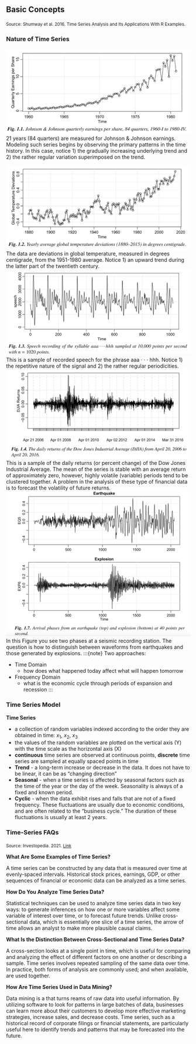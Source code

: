 ## Basic Concepts
<small>Source: Shumway et al. 2016. Time Series Analysis and Its Applications With R Examples.  </small>

### Nature of Time Series

![](_static/fig1.png)
21 years (84 quarters) are measured for Johnson & Johnson earnings. Modeling such series begins by observing the primary patterns in the time history. In this case, notice 1) the gradually increasing underlying trend and 2) the rather regular variation superimposed on the trend.

![](_static/fig2.png)
The data are deviations in global temperature, measured in degrees centigrade, from the 1951-1980 average. Notice 1) an upward trend during the latter part of the twentieth century.
![](_static/fig3.png)
This is a sample of recorded speech for the phrase aaa · · · hhh. Notice 1) the repetitive nature of the signal and 2) the rather regular periodicities.
![](_static/fig4.png)
This is a sample of the daily returns (or percent change) of the Dow Jones Industrial Average. The mean of the series is stable with an average return of approximately zero, however, highly volatile (variable) periods tend to be clustered together. A problem in the analysis of these type of financial data is to forecast the volatility of future returns.
![](_static/fig5.png)
In this Figure you see two phases at a seismic recording station. The question is how to distinguish between waveforms from earthquakes and those generated by explosions.
:::{note}
Two approaches:
- Time Domain
   - how does what happened today affect what will happen tomorrow
- Frequency Domain
   - what is the economic cycle through periods of expansion and recession
:::

### Time Series Model

**Time Series**
- a collection of random variables indexed according to the order they are obtained in time: $x_1$, $x_2$, $x_3$
- the values of the random variables are plotted on the vertical axis (Y) with the time scale as the horizontal axis (X)
- **continuous** time series are observed at continuous points, **discrete** time series are sampled at equally spaced points in time 
- **Trend** - a long-term increase or decrease in the data. It does not have to be linear, it can be as “changing direction”
- **Seasonal** - when a time series is affected by seasonal factors such as the time of the year or the day of the week. Seasonality is always of a fixed and known period. 
- **Cyclic** - when the data exhibit rises and falls that are not of a fixed frequency. These fluctuations are usually due to economic conditions, and are often related to the “business cycle.” The duration of these fluctuations is usually at least 2 years.

### Time-Series FAQs
<small>Source: Investopedia. 2021. [Link](https://www.investopedia.com/terms/t/timeseries.asp)</small>

**What Are Some Examples of Time Series?**

A time series can be constructed by any data that is measured over time at evenly-spaced intervals. Historical stock prices, earnings, GDP, or other sequences of financial or economic data can be analyzed as a time series.

**How Do You Analyze Time Series Data?**

Statistical techniques can be used to analyze time series data in two key ways: to generate inferences on how one or more variables affect some variable of interest over time, or to forecast future trends. Unlike cross-sectional data, which is essentially one slice of a time series, the arrow of time allows an analyst to make more plausible causal claims.

**What Is the Distinction Between Cross-Sectional and Time Series Data?**

A cross-section looks at a single point in time, which is useful for comparing and analyzing the effect of different factors on one another or describing a sample. Time series involves repeated sampling of the same data over time. In practice, both forms of analysis are commonly used; and when available, are used together.

**How Are Time Series Used in Data Mining?**

Data mining is a that turns reams of raw data into useful information. By utilizing software to look for patterns in large batches of data, businesses can learn more about their customers to develop more effective marketing strategies, increase sales, and decrease costs. Time series, such as a historical record of corporate filings or financial statements, are particularly useful here to identify trends and patterns that may be forecasted into the future.
